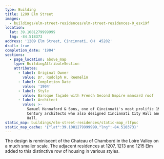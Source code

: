 ```yaml
---
type: Building
title: 1209 Elm Street
images:
  - buildings/elm-street-residences/elm-street-residences-0_esx19f
location:
  lat: 39.1081279999999
  lng: -84.518373
address: '1209 Elm Street, Cincinnati, OH  45202'
draft: true
completion_date: '1904'
sections:
  - page_location: above_map
    type: BuildingAttributeSection
    attributes:
      - label: Original Owner
        value: Dr. Rudolph H. Reemelin
      - label: Completion Date
        value: '1904'
      - label: Style
        value: Baroque façade with French Second Empire mansard roof
      - label: Architect
        value: >-
          Samuel Hannaford & Sons, one of Cincinnati's most prolific 19th
          Century architects who also designed Cincinnati City Hall and Music
          Hall.
static_map: buildings/elm-street-residences/static-map_rlfpuc
static_map_cache: '{"lat":39.1081279999999,"lng":-84.518373}'
---
```


The design is reminiscent of the Chateau of Chambord in the Loire Valley on a much smaller scale. The adjacent residences at 1207, 1213 and 1215 Elm added to this distinctive row of housing in various styles.
